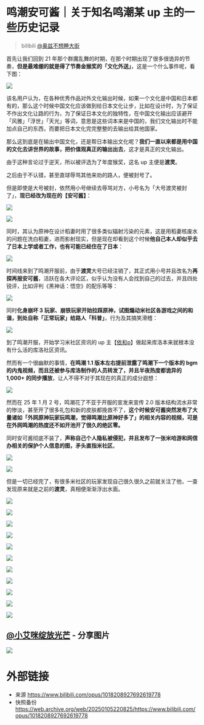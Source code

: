 # 鸣潮安可酱｜关于知名鸣潮某 up 主的一些历史记录
> bilibili [@奥兹不想睡大街](https://space.bilibili.com/3546385718708728)

首先让我们回到 21 年那个群魔乱舞的时期，在那个时期出现了很多很诡异的节奏，**但是最难绷的就是得了节奏金猴奖的「文化外送」**，这是一个什么事件呢，看下图：

![](https://raw.githubusercontent.com/KugouGames/iming-blog/refs/heads/main/evil-of-kurogames/images/1018208927692619778/1.jpg)

该名用户认为，在各种优秀作品对外文化输出时候，如果一个文化是中国和日本都有的，那么这个时候中国文化应该做到给日本文化让步，比如在设计时，为了保证不作出文化让路的行为，为了保证日本文化的独特性，在中国文化输出应该避开「风雅」「浮世」「天光」等词，意思是这些词本来是中国的，我们文化输出时不能加点自己的东西，而要把日本文化完完整整的去输出给其他国家。

那么这到底是在输出中国文化，还是帮日本输出文化呢？**我们一直以来都是用中国的文化去讲世界的故事，把价值观真正的输出出去**，这才是真正的文化输出。

由于这种言论过于逆天，所以被评选为了年度猴奖，这名 up 主便是**渡灵**。

之后由于不认错，甚至直球辱骂其他来劝的路人，便被封号了。

但是即使是大号被封，依然用小号继续去辱骂对方，小号名为「大号渡灵被封了」，**现已经改为现在的【安可酱】**：

![](https://raw.githubusercontent.com/KugouGames/iming-blog/refs/heads/main/evil-of-kurogames/images/1018208927692619778/2.jpg)

![](https://raw.githubusercontent.com/KugouGames/iming-blog/refs/heads/main/evil-of-kurogames/images/1018208927692619778/3.jpg)

同时，其认为原神在设计稻妻时用了很多类似辐射污染的元素，这是用稻妻核废水的问题在洗白稻妻，进而影射现实，但是现在却看到这个时候**他自己本人却似乎去了日本上学或者工作，也有可能已经住在了日本**：

![](https://raw.githubusercontent.com/KugouGames/iming-blog/refs/heads/main/evil-of-kurogames/images/1018208927692619778/4.jpg)

时间线来到了鸣潮开服前，由于**渡灵**大号已经注销了，其正式用小号并且改名为**再探再报安可酱**，活跃在各大评论区，似乎认为没有人会找到自己的过去，并且四处锐评，比如评判《黑神话：悟空》的配乐等等：

![](https://raw.githubusercontent.com/KugouGames/iming-blog/refs/heads/main/evil-of-kurogames/images/1018208927692619778/5.jpg)

同时**化身崩坏 3 玩家、崩铁玩家开始拉踩原神，试图煽动米社区各游戏之间的和谐，到处自称「正常玩家」给路人「科普」**，行为及其搞笑滑稽：

![](https://raw.githubusercontent.com/KugouGames/iming-blog/refs/heads/main/evil-of-kurogames/images/1018208927692619778/6.jpg)

到了鸣潮开服，开始学习米社区资讯的 up 主【[依和p](https://www.xiaohongshu.com/user/profile/620d3b24000000001000775a)】做起来库洛本来就根本没有什么活的库洛社区资讯。

然而有一个很幽默的事情，**在鸣潮 1.1 版本左右提前泄露了鸣潮下一个版本的 bgm 的内鬼视频，而且还被参与库洛制作的人员转发了，并且半夜热度都诡异的 1,000+ 的同步播放**，让人不得不对于其现在的真正的成分遐想：

![](https://raw.githubusercontent.com/KugouGames/iming-blog/refs/heads/main/evil-of-kurogames/images/1018208927692619778/7.jpg)

然而在 25 年 1 月 2 号，鸣潮花了不亚于开服的宣发来宣传 2.0 版本结构流水非常的惨淡，甚至开了很多礼包和新的皮肤都挽救不了，**这个时候安可酱突然发布了大量诸如「外网原神玩家玩鸣潮，觉得鸣潮比原神好多了」的相关内容的视频，可是在外网鸣潮的热度还不如开池开了很久的绝区零。**

同时安可酱彻底不装了，**声称自己个人隐私被侵犯，并且发布了一张米哈游和网信办相关的保护个人信息的图，矛头直指米社区**。

![](https://raw.githubusercontent.com/KugouGames/iming-blog/refs/heads/main/evil-of-kurogames/images/1018208927692619778/8.jpg)

![](https://raw.githubusercontent.com/KugouGames/iming-blog/refs/heads/main/evil-of-kurogames/images/1018208927692619778/9.jpg)

但是一切已经完了，有很多米社区的玩家发现自己很久很久之前就关注了他，一查发现原来就是之前的**渡灵**，真相便渐渐浮出水面。

![](https://raw.githubusercontent.com/KugouGames/iming-blog/refs/heads/main/evil-of-kurogames/images/1018208927692619778/10.jpg)

![](https://raw.githubusercontent.com/KugouGames/iming-blog/refs/heads/main/evil-of-kurogames/images/1018208927692619778/11.jpg)

![](https://raw.githubusercontent.com/KugouGames/iming-blog/refs/heads/main/evil-of-kurogames/images/1018208927692619778/12.jpg)

![](https://raw.githubusercontent.com/KugouGames/iming-blog/refs/heads/main/evil-of-kurogames/images/1018208927692619778/13.jpg)

![](https://raw.githubusercontent.com/KugouGames/iming-blog/refs/heads/main/evil-of-kurogames/images/1018208927692619778/14.jpg)

![](https://raw.githubusercontent.com/KugouGames/iming-blog/refs/heads/main/evil-of-kurogames/images/1018208927692619778/15.jpg)

![](https://raw.githubusercontent.com/KugouGames/iming-blog/refs/heads/main/evil-of-kurogames/images/1018208927692619778/16.jpg)

![](https://raw.githubusercontent.com/KugouGames/iming-blog/refs/heads/main/evil-of-kurogames/images/1018208927692619778/17.jpg)

![](https://raw.githubusercontent.com/KugouGames/iming-blog/refs/heads/main/evil-of-kurogames/images/1018208927692619778/18.jpg)

![](https://raw.githubusercontent.com/KugouGames/iming-blog/refs/heads/main/evil-of-kurogames/images/1018208927692619778/19.jpg)

![](https://raw.githubusercontent.com/KugouGames/iming-blog/refs/heads/main/evil-of-kurogames/images/1018208927692619778/20.jpg)

## [@小艾咪绽放光芒](https://space.bilibili.com/617312457) - 分享图片
![](https://raw.githubusercontent.com/KugouGames/iming-blog/refs/heads/main/evil-of-kurogames/images/1018208927692619778/21.jpg)

# 外部链接
- 来源 https://www.bilibili.com/opus/1018208927692619778
- 快照备份 https://web.archive.org/web/20250105220825/https://www.bilibili.com/opus/1018208927692619778
